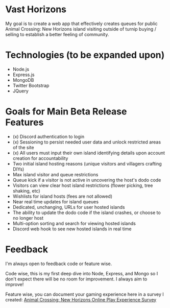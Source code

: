 # Vast Horizons
My goal is to create a web app that effectively creates queues for public Animal Crossing: New Horizons island visiting outside of turnip buying / selling to establish a better feeling of community.

# Technologies (to be expanded upon)
* Node.js
* Express.js
* MongoDB
* Twitter Bootstrap
* JQuery

# Goals for Main Beta Release Features
* (x) Discord authentication to login
* (x) Sessioning to persist needed user data and unlock restricted areas of the site
* (x) All users must input their own island identifying details upon account creation for accountability
* Two initial island hosting reasons (unique visitors and villagers crafting DIYs)
* Max island visitor and queue restrictions
* Queue kick if a visitor is not active in uncovering the host's dodo code
* Visitors can view clear host island restrictions (flower picking, tree shaking, etc)
* Wishlists for island hosts (fees are not allowed)
* Near real time updates for island queues
* Dedicated, unchanging, URLs for user hosted islands
* The ability to update the dodo code if the island crashes, or choose to no longer host
* Multi-option sorting and search for viewing hosted islands
* Discord web hook to see new hosted islands in real time

# Feedback
I'm always open to feedback code or feature wise.

Code wise, this is my first deep dive into Node, Express, and Mongo so I don't expect there will be no room for improvement.  I always aim to improve!  

Feature wise, you can document your gaming experience here in a survey I created: [Animal Crossing: New Horizons Online Play Experience Survey](https://forms.gle/UYcTkjB5gUfZ54rr9)
